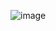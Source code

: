 ![image](https://github.com/LevelThumbnailsBot/LevelThumbnailsBot/assets/161972316/81dc4f4d-90c6-4c0a-b23e-0fe64eb67692)


